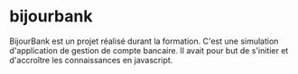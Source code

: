 # bijourbank

BijourBank est un projet réalisé durant la formation. C'est une simulation d'application de gestion de compte bancaire.
Il avait pour but de s'initier et d'accroître les connaissances en javascript.
